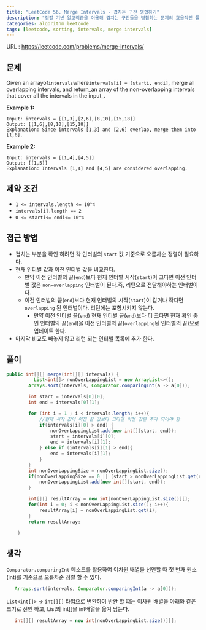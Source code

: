 ```yaml
---
title: "LeetCode 56. Merge Intervals - 겹치는 구간 병합하기"
description: "정렬 기반 알고리즘을 이용해 겹치는 구간들을 병합하는 문제의 효율적인 풀이 방법을 설명합니다."
categories: algorithm leetcode
tags: [leetcode, sorting, intervals, merge intervals]
---
```



URL : https://leetcode.com/problems/merge-intervals/



## 문제
Given an arrayof`intervals`where`intervals[i] = [starti, endi]`, merge all overlapping intervals, and return_an array of the non-overlapping intervals that cover all the intervals in the input_.

**Example 1:**

```
Input: intervals = [[1,3],[2,6],[8,10],[15,18]]
Output: [[1,6],[8,10],[15,18]]
Explanation: Since intervals [1,3] and [2,6] overlap, merge them into [1,6].

```

**Example 2:**

```
Input: intervals = [[1,4],[4,5]]
Output: [[1,5]]
Explanation: Intervals [1,4] and [4,5] are considered overlapping.
```

## 제약 조건
- `1 <= intervals.length <= 10^4`
- `intervals[i].length == 2`
- `0 <= starti<= endi<= 10^4`

## 접근 방법
- 겹치는 부분을 확인 하려면 각 인터벌의 `start` 값 기준으로 오름차순 정렬이 필요하다.
- 현재 인터벌 값과 이전 인터벌 값을 비교한다.
    - 만약 이전 인터벌의 끝(`end`)보다 현재 인터벌 시작(`start`)이 크다면 이전 인터벌 값은 `non-overlapping` 인터벌이 된다.즉, 리턴으로 전달해야하는 인터벌이다.
    - 이전 인터벌의 끝(`end`)보다 현재 인터벌의 시작(`start`)이 같거나 작다면 `overlapping` 된 인터벌이다. 리턴에는 포함시키지 않는다.
        - 만약 이전 인터벌 끝(`end`) 현재 인터벌 끝(`end`)보다 더 크다면 현재 확인 중인 인터벌의 끝(`end`)을 이전 인터벌의 끝(`overlapping`된 인터벌의 끝)으로 업데이트 한다.
- 마지막 비교도 빼놓지 않고 리턴 되는 인터벌 목록에 추가 한다.

## 풀이

```java
public int[][] merge(int[][] intervals) {
          List<int[]> nonOverLappingList = new ArrayList<>();
        Arrays.sort(intervals, Comparator.comparingInt(a -> a[0]));

        int start = intervals[0][0];
        int end = intervals[0][1];

        for (int i = 1 ; i < intervals.length; i++){
            //현재 시작 값이 이전 끝 값보다 크다면 이전 값은 추가 되어야 함
            if(intervals[i][0] > end) {
                nonOverLappingList.add(new int[]{start, end});
                start = intervals[i][0];
                end = intervals[i][1];
            } else if (intervals[i][1] > end){
                end = intervals[i][1];
            }
        }
        int nonOverLappingSize = nonOverLappingList.size();
        if(nonOverLappingSize == 0 || (start > nonOverLappingList.get(nonOverLappingSize-1)[1])){
            nonOverLappingList.add(new int[]{start, end});
        }

        int[][] resultArray = new int[nonOverLappingList.size()][];
        for(int i = 0; i < nonOverLappingList.size(); i++){
            resultArray[i] = nonOverLappingList.get(i);
        }
        return resultArray;

    }
```
## 생각
`Comparator.comparingInt` 메소드를 활용하여 이차원 배열을 선언할 때 첫 번째 원소(int)를 기준으로 오름차순 정렬 할 수 있다.

```java
   Arrays.sort(intervals, Comparator.comparingInt(a -> a[0]));
```

`List<int[]>` -> `int[][]` 타입으로 변환하여 반환 할 떄는 이차원 배열을 아래와 같은 크기로 선언 하고, List의 int[]을 int배열을 옮겨 담는다.

```java
   int[][] resultArray = new int[nonOverLappingList.size()][];
```
